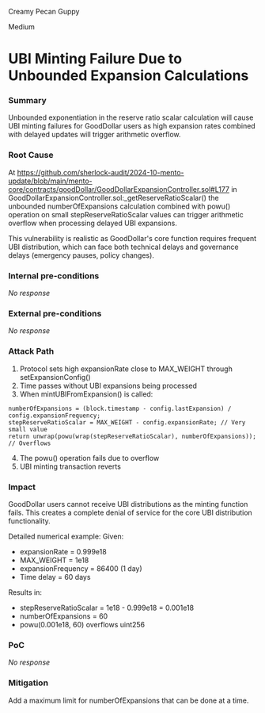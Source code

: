 Creamy Pecan Guppy

Medium

# UBI Minting Failure Due to Unbounded Expansion Calculations

### Summary

Unbounded exponentiation in the reserve ratio scalar calculation will cause UBI minting failures for GoodDollar users as high expansion rates combined with delayed updates will trigger arithmetic overflow.


### Root Cause

At https://github.com/sherlock-audit/2024-10-mento-update/blob/main/mento-core/contracts/goodDollar/GoodDollarExpansionController.sol#L177 in  GoodDollarExpansionController.sol:_getReserveRatioScalar() the unbounded numberOfExpansions calculation combined with powu() operation on small stepReserveRatioScalar values can trigger arithmetic overflow when processing delayed UBI expansions.

This vulnerability is realistic as GoodDollar's core function requires frequent UBI distribution, which can face both technical delays and governance delays (emergency pauses, policy changes).

### Internal pre-conditions

_No response_

### External pre-conditions

_No response_

### Attack Path

1. Protocol sets high expansionRate close to MAX_WEIGHT through setExpansionConfig()
2. Time passes without UBI expansions being processed
3. When mintUBIFromExpansion() is called:
```solidity
numberOfExpansions = (block.timestamp - config.lastExpansion) / config.expansionFrequency;
stepReserveRatioScalar = MAX_WEIGHT - config.expansionRate; // Very small value
return unwrap(powu(wrap(stepReserveRatioScalar), numberOfExpansions)); // Overflows
```
4. The powu() operation fails due to overflow
5. UBI minting transaction reverts

### Impact

GoodDollar users cannot receive UBI distributions as the minting function fails. This creates a complete denial of service for the core UBI distribution functionality.

Detailed numerical example:
Given:
- expansionRate = 0.999e18
- MAX_WEIGHT = 1e18
- expansionFrequency = 86400 (1 day)
- Time delay = 60 days

Results in:
- stepReserveRatioScalar = 1e18 - 0.999e18 = 0.001e18
- numberOfExpansions = 60
- powu(0.001e18, 60) overflows uint256

### PoC

_No response_

### Mitigation

Add a maximum limit for numberOfExpansions that can be done at a time.